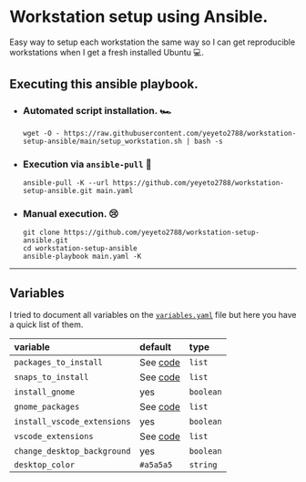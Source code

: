 # Workstation setup using Ansible.

Easy way to setup each workstation the same way so I can get reproducible workstations when I get a fresh installed Ubuntu :computer:.

## Executing this ansible playbook.

- ### **Automated script installation. :racing_car:**

  ```shell
  wget -O - https://raw.githubusercontent.com/yeyeto2788/workstation-setup-ansible/main/setup_workstation.sh | bash -s
  ```

- ### **Execution via `ansible-pull` :metal:**

  ```shell
  ansible-pull -K --url https://github.com/yeyeto2788/workstation-setup-ansible.git main.yaml
  ```

- ### **Manual execution. :cry:**

  ```shell
  git clone https://github.com/yeyeto2788/workstation-setup-ansible.git
  cd workstation-setup-ansible
  ansible-playbook main.yaml -K
  ```

---

## Variables

I tried to document all variables on the [`variables.yaml`](./variables.yaml) file but here you have a quick list of them.

| variable                    | default                                                                                              | type      |
| :-------------------------- | :--------------------------------------------------------------------------------------------------- | :-------- |
| `packages_to_install`       | See [code](https://github.com/yeyeto2788/workstation-setup-ansible/blob/main/variables.yaml#L2-L10)  | `list`    |
| `snaps_to_install`          | See [code](https://github.com/yeyeto2788/workstation-setup-ansible/blob/main/variables.yaml#L13-L16) | `list`    |
| `install_gnome`             | yes                                                                                                  | `boolean` |
| `gnome_packages`            | See [code](https://github.com/yeyeto2788/workstation-setup-ansible/blob/main/variables.yaml#L21-L24) | `list`    |
| `install_vscode_extensions` | yes                                                                                                  | `boolean` |
| `vscode_extensions`         | See [code](https://github.com/yeyeto2788/workstation-setup-ansible/blob/main/variables.yaml#L30-L41) | `list`    |
| `change_desktop_background` | yes                                                                                                  | `boolean` |
| `desktop_color`             | `#a5a5a5`                                                                                            | `string`  |
